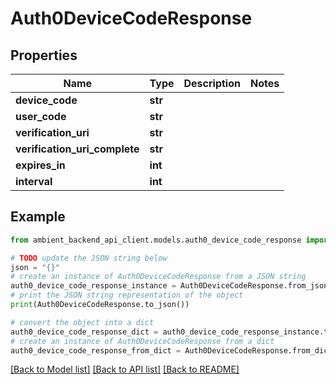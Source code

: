 # Auth0DeviceCodeResponse


## Properties

Name | Type | Description | Notes
------------ | ------------- | ------------- | -------------
**device_code** | **str** |  | 
**user_code** | **str** |  | 
**verification_uri** | **str** |  | 
**verification_uri_complete** | **str** |  | 
**expires_in** | **int** |  | 
**interval** | **int** |  | 

## Example

```python
from ambient_backend_api_client.models.auth0_device_code_response import Auth0DeviceCodeResponse

# TODO update the JSON string below
json = "{}"
# create an instance of Auth0DeviceCodeResponse from a JSON string
auth0_device_code_response_instance = Auth0DeviceCodeResponse.from_json(json)
# print the JSON string representation of the object
print(Auth0DeviceCodeResponse.to_json())

# convert the object into a dict
auth0_device_code_response_dict = auth0_device_code_response_instance.to_dict()
# create an instance of Auth0DeviceCodeResponse from a dict
auth0_device_code_response_from_dict = Auth0DeviceCodeResponse.from_dict(auth0_device_code_response_dict)
```
[[Back to Model list]](../README.md#documentation-for-models) [[Back to API list]](../README.md#documentation-for-api-endpoints) [[Back to README]](../README.md)


